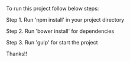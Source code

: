To run this project follow below steps:

Step 1. Run 'npm install' in your project directory

Step 2. Run 'bower install' for dependencies

Step 3. Run 'gulp' for start the project

Thanks!!